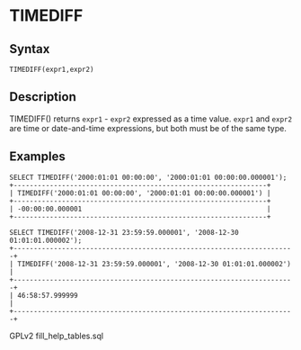 
# TIMEDIFF

## Syntax


```
TIMEDIFF(expr1,expr2)
```

## Description


TIMEDIFF() returns `expr1` - `expr2` expressed as a time value. `expr1` and
`expr2` are time or date-and-time expressions, but both must be of the
same type.


## Examples


```
SELECT TIMEDIFF('2000:01:01 00:00:00', '2000:01:01 00:00:00.000001');
+---------------------------------------------------------------+
| TIMEDIFF('2000:01:01 00:00:00', '2000:01:01 00:00:00.000001') |
+---------------------------------------------------------------+
| -00:00:00.000001                                              |
+---------------------------------------------------------------+

SELECT TIMEDIFF('2008-12-31 23:59:59.000001', '2008-12-30 01:01:01.000002');
+----------------------------------------------------------------------+
| TIMEDIFF('2008-12-31 23:59:59.000001', '2008-12-30 01:01:01.000002') |
+----------------------------------------------------------------------+
| 46:58:57.999999                                                      |
+----------------------------------------------------------------------+
```


GPLv2 fill_help_tables.sql

